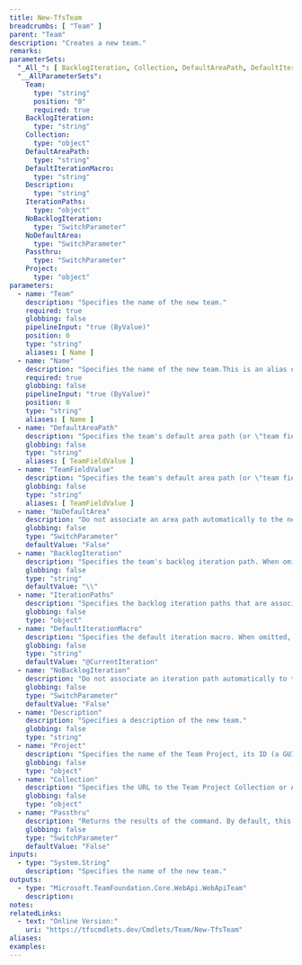 ```yaml
---
title: New-TfsTeam
breadcrumbs: [ "Team" ]
parent: "Team"
description: "Creates a new team."
remarks: 
parameterSets: 
  "_All_": [ BacklogIteration, Collection, DefaultAreaPath, DefaultIterationMacro, Description, IterationPaths, NoBacklogIteration, NoDefaultArea, Passthru, Project, Team ] 
  "__AllParameterSets":  
    Team: 
      type: "string"  
      position: "0"  
      required: true  
    BacklogIteration: 
      type: "string"  
    Collection: 
      type: "object"  
    DefaultAreaPath: 
      type: "string"  
    DefaultIterationMacro: 
      type: "string"  
    Description: 
      type: "string"  
    IterationPaths: 
      type: "object"  
    NoBacklogIteration: 
      type: "SwitchParameter"  
    NoDefaultArea: 
      type: "SwitchParameter"  
    Passthru: 
      type: "SwitchParameter"  
    Project: 
      type: "object" 
parameters: 
  - name: "Team" 
    description: "Specifies the name of the new team." 
    required: true 
    globbing: false 
    pipelineInput: "true (ByValue)" 
    position: 0 
    type: "string" 
    aliases: [ Name ] 
  - name: "Name" 
    description: "Specifies the name of the new team.This is an alias of the Team parameter." 
    required: true 
    globbing: false 
    pipelineInput: "true (ByValue)" 
    position: 0 
    type: "string" 
    aliases: [ Name ] 
  - name: "DefaultAreaPath" 
    description: "Specifies the team's default area path (or \"team field\"). The default area path is assigned automatically to all work items created in a team's backlog and/or board. When omitted, an area path may still be associated to this team depending on whether NoAutomaticAreaPath is set" 
    globbing: false 
    type: "string" 
    aliases: [ TeamFieldValue ] 
  - name: "TeamFieldValue" 
    description: "Specifies the team's default area path (or \"team field\"). The default area path is assigned automatically to all work items created in a team's backlog and/or board. When omitted, an area path may still be associated to this team depending on whether NoAutomaticAreaPath is setThis is an alias of the DefaultAreaPath parameter." 
    globbing: false 
    type: "string" 
    aliases: [ TeamFieldValue ] 
  - name: "NoDefaultArea" 
    description: "Do not associate an area path automatically to the new team. When omitted, an area path is created (if needed) and then is set as the default area path / team field" 
    globbing: false 
    type: "SwitchParameter" 
    defaultValue: "False" 
  - name: "BacklogIteration" 
    description: "Specifies the team's backlog iteration path. When omitted, defaults to the team project's root iteration." 
    globbing: false 
    type: "string" 
    defaultValue: "\\" 
  - name: "IterationPaths" 
    description: "Specifies the backlog iteration paths that are associated with this team. Provide a list of iteration paths in the form '/path1/path2'." 
    globbing: false 
    type: "object" 
  - name: "DefaultIterationMacro" 
    description: "Specifies the default iteration macro. When omitted, defaults to \"@CurrentIteration\"." 
    globbing: false 
    type: "string" 
    defaultValue: "@CurrentIteration" 
  - name: "NoBacklogIteration" 
    description: "Do not associate an iteration path automatically to the new team. When omitted, an iteration path is created (if needed) and then is set as the default backlog iteration" 
    globbing: false 
    type: "SwitchParameter" 
    defaultValue: "False" 
  - name: "Description" 
    description: "Specifies a description of the new team." 
    globbing: false 
    type: "string" 
  - name: "Project" 
    description: "Specifies the name of the Team Project, its ID (a GUID), or a Microsoft.TeamFoundation.Core.WebApi.TeamProject object to connect to. When omitted, it defaults to the connection set by Connect-TfsTeamProject (if any). For more details, see the Get-TfsTeamProject cmdlet." 
    globbing: false 
    type: "object" 
  - name: "Collection" 
    description: "Specifies the URL to the Team Project Collection or Azure DevOps Organization to connect to, a TfsTeamProjectCollection object (Windows PowerShell only), or a VssConnection object. You can also connect to an Azure DevOps Services organizations by simply providing its name instead of the full URL. For more details, see the Get-TfsTeamProjectCollection cmdlet. When omitted, it defaults to the connection set by Connect-TfsTeamProjectCollection (if any)." 
    globbing: false 
    type: "object" 
  - name: "Passthru" 
    description: "Returns the results of the command. By default, this cmdlet does not generate any output." 
    globbing: false 
    type: "SwitchParameter" 
    defaultValue: "False"
inputs: 
  - type: "System.String" 
    description: "Specifies the name of the new team."
outputs: 
  - type: "Microsoft.TeamFoundation.Core.WebApi.WebApiTeam" 
    description: 
notes: 
relatedLinks: 
  - text: "Online Version:" 
    uri: "https://tfscmdlets.dev/Cmdlets/Team/New-TfsTeam"
aliases: 
examples: 
---
```

